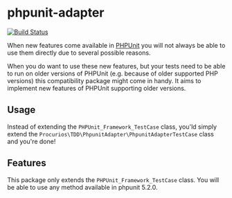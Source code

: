 # phpunit-adapter
[![Build Status](https://travis-ci.org/procurios/phpunit-adapter.svg?branch=master)](https://travis-ci.org/procurios/phpunit-adapter)

When new features come available in [PHPUnit](https://phpunit.de/) you will not always be able to use them directly
due to several possible reasons.

When you do want to use these new features, but your tests need to be able to run on older versions of PHPUnit
(e.g. because of older supported PHP versions) this compatibility package might come in handy. It aims to implement
new features of PHPUnit supporting older versions.

## Usage
Instead of extending the `PHPUnit_Framework_TestCase` class, you'ld simply extend the `Procurios\TDD\PhpunitAdapter\PhpunitAdapterTestCase` class and you're done!

## Features
This package only extends the `PHPUnit_Framework_TestCase` class. You will be able to use any method available in phpunit 5.2.0.
